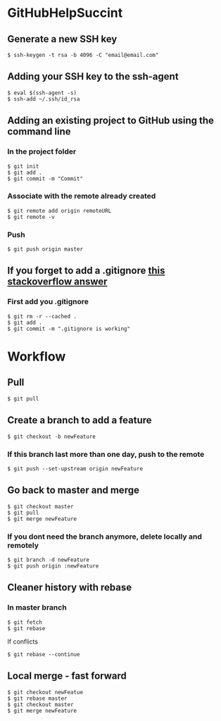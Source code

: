 # GitHubHelpSuccint

## Generate a new SSH key
```
$ ssh-keygen -t rsa -b 4096 -C "email@email.com"
```

## Adding your SSH key to the ssh-agent
```
$ eval $(ssh-agent -s)
$ ssh-add ~/.ssh/id_rsa
```

## Adding an existing project to GitHub using the command line

### In the project folder
```
$ git init
$ git add .
$ git commit -m "Commit"
```

### Associate with the remote already created
```
$ git remote add origin remoteURL
$ git remote -v
```

### Push
```
$ git push origin master
```

## If you forget to add a .gitignore [this stackoverflow answer](https://stackoverflow.com/questions/19663093/apply-gitignore-on-an-existing-repository-already-tracking-large-number-of-files)
### First add you .gitignore
```
$ git rm -r --cached .
$ git add .
$ git commit -m ".gitignore is working"
```

# Workflow
## Pull
```
$ git pull
```

## Create a branch to add a feature
```
$ git checkout -b newFeature
```

### If this branch last more than one day, push to the remote
```
$ git push --set-upstream origin newFeature
```

## Go back to master and merge
```
$ git checkout master
$ git pull
$ git merge newFeature
```

### If you dont need the branch anymore, delete locally and remotely
```
$ git branch -d newFeature
$ git push origin :newFeature
```

## Cleaner history with rebase
### In master branch
```
$ git fetch
$ git rebase
```
If conflicts
```
$ git rebase --continue
```

## Local merge - fast forward
```
$ git checkout newFeatue
$ git rebase master
$ git checkout master
$ git merge newFeature
```

